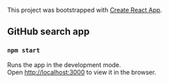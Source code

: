 This project was bootstrapped with [Create React App](https://github.com/facebook/create-react-app).


## GitHub  search app

### `npm start`
Runs the app in the development mode.<br />
Open [http://localhost:3000](http://localhost:3000) to view it in the browser.
